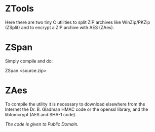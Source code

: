 ZTools
======
 
Here there are two tiny C utilities to split ZIP archives like WinZip/PKZip (ZSplit) and 
to encrypt a ZIP archive with AES (ZAes).
 
ZSpan
=====
 
Simply compile and do:
 
  ZSpan <source.zip> <KiB segment> <destination radix>


ZAes
====

To compile the utility it is necessary to download elsewhere from the Internet the
Dr. B. Gladman HMAC code or the openssl library, and the libtomcrypt (AES and SHA-1
code).

 *The code is given to Public Domain.*
